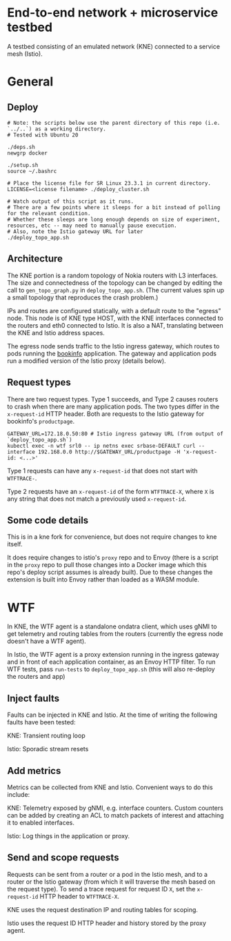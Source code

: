 # End-to-end network + microservice testbed
A testbed consisting of an emulated network (KNE) connected to a service mesh (Istio).

# General

## Deploy
```
# Note: the scripts below use the parent directory of this repo (i.e. `../..`) as a working directory.
# Tested with Ubuntu 20

./deps.sh
newgrp docker

./setup.sh
source ~/.bashrc

# Place the license file for SR Linux 23.3.1 in current directory.
LICENSE=<license filename> ./deploy_cluster.sh

# Watch output of this script as it runs.
# There are a few points where it sleeps for a bit instead of polling for the relevant condition.
# Whether these sleeps are long enough depends on size of experiment, resources, etc -- may need to manually pause execution.
# Also, note the Istio gateway URL for later
./deploy_topo_app.sh
```

## Architecture
The KNE portion is a random topology of Nokia routers with L3 interfaces.
The size and connectedness of the topology can be changed by editing the call to `gen_topo_graph.py` in `deploy_topo_app.sh`.
(The current values spin up a small topology that reproduces the crash problem.)

IPs and routes are configured statically, with a default route to the "egress" node.
This node is of KNE type HOST, with the KNE interfaces connected to the routers and eth0 connected to Istio.
It is also a NAT, translating between the KNE and Istio address spaces.

The egress node sends traffic to the Istio ingress gateway, which routes to pods running the [bookinfo](https://istio.io/latest/docs/examples/bookinfo/) application.
The gateway and application pods run a modified version of the Istio proxy (details below).

## Request types
There are two request types. Type 1 succeeds, and Type 2 causes routers to crash when there are many application pods.
The two types differ in the `x-request-id` HTTP header.
Both are requests to the Istio gateway for bookinfo's `productpage`.

```
GATEWAY_URL=172.18.0.50:80 # Istio ingress gateway URL (from output of `deploy_topo_app.sh`)
kubectl exec -n wtf srl0 -- ip netns exec srbase-DEFAULT curl --interface 192.168.0.0 http://$GATEWAY_URL/productpage -H 'x-request-id: <...>'
```

Type 1 requests can have any `x-request-id` that does not start with `WTFTRACE-`.

Type 2 requests have an `x-request-id` of the form `WTFTRACE-X`, where `X` is any string that does not match a previously used `x-request-id`.

## Some code details
This is in a kne fork for convenience, but does not require changes to kne itself.

It does require changes to istio's `proxy` repo and to Envoy (there is a script in the `proxy` repo to pull those changes into a Docker image which this repo's deploy script assumes is already built). Due to these changes the extension is built into Envoy rather than loaded as a WASM module.


# WTF

In KNE, the WTF agent is a standalone ondatra client, which uses gNMI to get telemetry and routing tables from the routers (currently the egress node doesn't have a WTF agent).

In Istio, the WTF agent is a proxy extension running in the ingress gateway and in front of each application container, as an Envoy HTTP filter.
To run WTF tests, pass `run-tests` to `deploy_topo_app.sh` (this will also re-deploy the routers and app)

## Inject faults
Faults can be injected in KNE and Istio. At the time of writing the following faults have been tested:

KNE: Transient routing loop

Istio: Sporadic stream resets

## Add metrics
Metrics can be collected from KNE and Istio. Convenient ways to do this include:

KNE: Telemetry exposed by gNMI, e.g. interface counters. Custom counters can be added by creating an ACL to match packets of interest and attaching it to enabled interfaces.

Istio: Log things in the application or proxy.

## Send and scope requests
Requests can be sent from a router or a pod in the Istio mesh, and to a router or the Istio gateway (from which it will traverse the mesh based on the request type). To send a trace request for request ID `X`, set the `x-request-id` HTTP header to `WTFTRACE-X`.

KNE uses the request destination IP and routing tables for scoping.

Istio uses the request ID HTTP header and history stored by the proxy agent.
